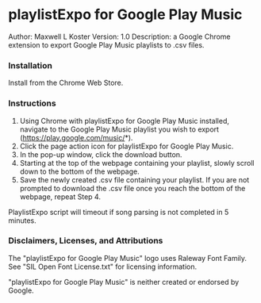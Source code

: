 # playlistExpo for Google Play Music
Author: Maxwell L Koster
Version: 1.0
Description: a Google Chrome extension to export Google Play Music playlists to .csv files.

### Installation
Install from the Chrome Web Store.

### Instructions
1. Using Chrome with playlistExpo for Google Play Music installed, navigate to the Google Play Music playlist you wish to export (https://play.google.com/music/*).
2. Click the page action icon for playlistExpo for Google Play Music.
3. In the pop-up window, click the download button.
4. Starting at the top of the webpage containing your playlist, slowly scroll down to the bottom of the webpage.
5. Save the newly created .csv file containing your playlist. If you are not prompted to download the .csv file once you reach the bottom of the webpage, repeat Step 4.

PlaylistExpo script will timeout if song parsing is not completed in 5 minutes.

### Disclaimers, Licenses, and Attributions
The "playlistExpo for Google Play Music" logo uses Raleway Font Family. See "SIL Open Font License.txt" for licensing information.

"playlistExpo for Google Play Music" is neither created or endorsed by Google.
